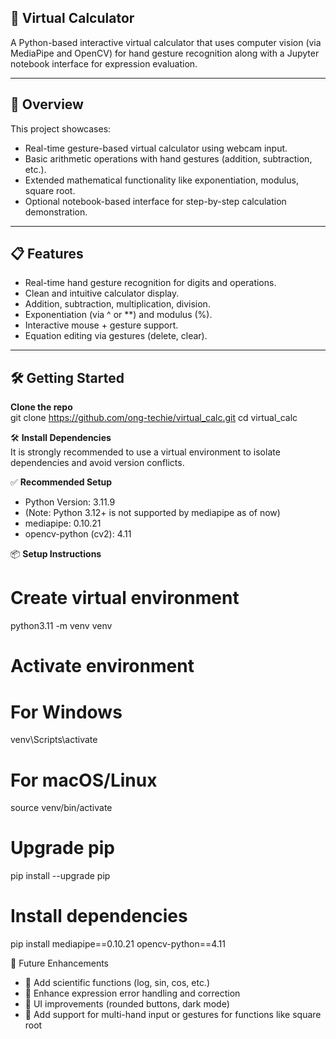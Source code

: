 ## 🧮 Virtual Calculator
A Python-based interactive virtual calculator that uses computer vision (via MediaPipe and OpenCV) for hand gesture recognition along with a Jupyter notebook interface for expression evaluation.

---

## 🚀 Overview
This project showcases:
- Real-time gesture-based virtual calculator using webcam input.
- Basic arithmetic operations with hand gestures (addition, subtraction, etc.).
- Extended mathematical functionality like exponentiation, modulus, square root.
- Optional notebook-based interface for step-by-step calculation demonstration.

---

## 📋 Features
-  Real-time hand gesture recognition for digits and operations.
-  Clean and intuitive calculator display.
-  Addition, subtraction, multiplication, division.
-  Exponentiation (via ^ or **) and modulus (%).
-  Interactive mouse + gesture support.
-  Equation editing via gestures (delete, clear).

---

## 🛠️ Getting Started
 **Clone the repo** <br>
  git clone https://github.com/ong-techie/virtual_calc.git
  cd virtual_calc
  
🛠️ **Install Dependencies** <br>
  It is strongly recommended to use a virtual environment to isolate dependencies and avoid version conflicts.

✅ **Recommended Setup**
*  Python Version: 3.11.9
*  (Note: Python 3.12+ is not supported by mediapipe as of now)
*  mediapipe: 0.10.21
*  opencv-python (cv2): 4.11

📦 **Setup Instructions**
# Create virtual environment
python3.11 -m venv venv

# Activate environment
# For Windows
venv\Scripts\activate
# For macOS/Linux
source venv/bin/activate

# Upgrade pip
pip install --upgrade pip

# Install dependencies
pip install mediapipe==0.10.21 opencv-python==4.11

   
🧩 Future Enhancements <br>
-  🔭 Add scientific functions (log, sin, cos, etc.)<br>
-  🧠 Enhance expression error handling and correction<br>
-  🎨 UI improvements (rounded buttons, dark mode)<br>
-  👋 Add support for multi-hand input or gestures for functions like square root<br>
